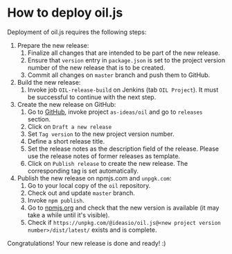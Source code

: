 # How to deploy oil.js

Deployment of oil.js requires the following steps:

1. Prepare the new release:
   1. Finalize all changes that are intended to be part of the new release.
   2. Ensure that `version` entry in `package.json` is set to the project version number of the new release that is to be created.
   3. Commit all changes on `master` branch and push them to GitHub.
2. Build the new release:
   1. Invoke job `OIL-release-build` on Jenkins (tab `OIL Project`). It must be successful to continue with the next step.
3. Create the new release on GitHub:
   1. Go to [GitHub](https://github.com/as-ideas/oil), invoke project `as-ideas/oil` and go to `releases` section.
   2. Click on `Draft a new release`
   3. Set `Tag version` to the new project version number.
   4. Define a short release title.
   5. Set the release notes as the description field of the release. Please use the release notes of former releases as template.
   6. Click on `Publish release` to create the new release. The corresponding tag is set automatically.
4. Publish the new release on npmjs.com and `unpgk.com`:
   1. Go to your local copy of the `oil` repository.
   2. Check out and update `master` branch.
   3. Invoke `npm publish`.
   4. Go to [npmjs.org](https://www.npmjs.com/package/@ideasio/oil.js) and check that the new version is available (it may take a while until it's visible).
   5. Check if `https://unpkg.com/@ideasio/oil.js@<new project version number>/dist/latest/` exists and is complete.
   
Congratulations! Your new release is done and ready! :)
